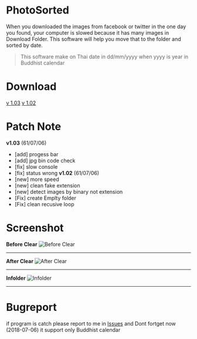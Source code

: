 # PhotoSorted  
When you downloaded the images from facebook or twitter in the one day you found, 
your computer is slowed because it has many images in Download Folder. 
This software will help you move that to the folder and sorted by date.


> This software make on Thai date in dd/mm/yyyy when yyyy is year in
> Buddhist calendar

# Download
[v 1.03](https://github.com/kandation/photoSorted/blob/master/binary/photoSorted_v1.03.exe)
[v 1.02](https://github.com/kandation/photoSorted/blob/master/binary/photoSorted_v1.02.exe)


# Patch Note
**v1.03** (61/07/06)
- [add] progess bar 
- [add] jpg bin code check
- [fix] slow console
- [fix] status wrong
**v1.02** (61/07/06)
- [new] more speed
- [new] clean fake extension
- [new] detect images by binary not extension
- [Fix] create Emplty folder
- [Fix] clean recusive loop

# Screenshot
**Before Clear**
![Before Clear](https://raw.githubusercontent.com/kandation/photoSorted/master/screenshort/ss01.png)
_____________________________________________

**After Clear**
![After Clear](https://raw.githubusercontent.com/kandation/photoSorted/master/screenshort/ss02.png)
_____________________________________________

**Infolder**
![Infolder](https://raw.githubusercontent.com/kandation/photoSorted/master/screenshort/ss03.png)
_____________________________________________

# Bugreport 
if program is catch please report to me in [Issues](https://github.com/kandation/photoSorted/issues)
and Dont fortget now (2018-07-06) it support only Buddhist calendar







